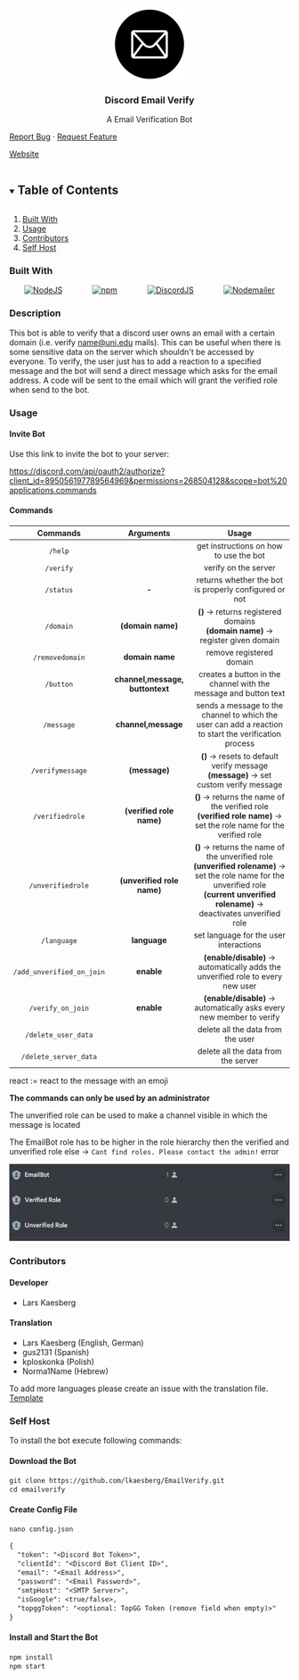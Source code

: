 <!--
*** Build using the Best-README-Template.
-->

<!-- PROJECT LOGO -->
<br />
<p align="center">
<a><img src="images/emailbot.png" alt="EmailBot" width="128" height="128" title="EmailBot"></a>
  <h3 align="center">Discord Email Verify</h3>
  <p align="center">
    A Email Verification Bot<br />
    <p>
    <a href="https://github.com/lkaesberg/EmailBot/issues">Report Bug</a>
    ·
    <a href="https://github.com/lkaesberg/EmailBot/issues">Request Feature</a>
    </p>
    <a href="https://emailbot.larskaesberg.de/">Website</a>
  </p>
</p>



<!-- TABLE OF CONTENTS -->
<details open="open">
  <summary><h2 style="display: inline-block">Table of Contents</h2></summary>
  <ol>
    <li>
      <a href="#built-with">Built With</a>
    </li>
    <li>
        <a href="#usage">Usage</a>
    </li>
    <li>
        <a href="#contributors">Contributors</a>
    </li>
    <li>
        <a href="#self-host">Self Host</a>
    </li>
  </ol>

</details>

### Built With

<div style="display: -ms-flexbox;     display: -webkit-flex;     display: flex;     -webkit-flex-direction: row;     -ms-flex-direction: row;     flex-direction: row;     -webkit-flex-wrap: wrap;     -ms-flex-wrap: wrap;     flex-wrap: wrap;     -webkit-justify-content: space-around;     -ms-flex-pack: distribute;     justify-content: space-around;     -webkit-align-content: stretch;     -ms-flex-line-pack: stretch;     align-content: stretch;     -webkit-align-items: flex-start;     -ms-flex-align: start;     align-items: flex-start;">
<a href="https://nodejs.org/en/"><img src="https://chris-noring.gallerycdn.vsassets.io/extensions/chris-noring/node-snippets/1.3.2/1606066290744/Microsoft.VisualStudio.Services.Icons.Default" alt="NodeJS" width="64" height="64" title="NodeJS"></a>
<a href="https://www.npmjs.com/"><img src="https://upload.wikimedia.org/wikipedia/commons/thumb/d/db/Npm-logo.svg/1280px-Npm-logo.svg.png" alt="npm" width="164" height="64" title="npm"></a>
<a href="https://discord.js.org/#/"><img src="https://discordjs.guide/meta-image.png" alt="DiscordJS" width="64" height="64" title="DiscordJS"></a>
<a href="https://nodemailer.com/about/"><img src="https://nodemailer.com/nm_logo_200x136.png" alt="Nodemailer" width="94" height="64" title="Nodemailer"></a>
</div>

### Description

This bot is able to verify that a discord user owns an email with a certain domain (i.e. verify name@uni.edu mails).
This can be useful when there is some sensitive data on the server which shouldn't be accessed by everyone. To verify,
the user just has to add a reaction to a specified message and the bot will send a direct message which asks for the
email address. A code will be sent to the email which will grant the verified role when send to the bot.

### Usage

#### Invite Bot

Use this link to invite the bot to your server:

https://discord.com/api/oauth2/authorize?client_id=895056197789564969&permissions=268504128&scope=bot%20applications.commands

#### Commands

|         Commands          |            Arguments            |                                                                                                Usage                                                                                                |
|:-------------------------:|:-------------------------------:|:---------------------------------------------------------------------------------------------------------------------------------------------------------------------------------------------------:|
|          `/help`          |                                 |                                                                               get instructions on how to use the bot                                                                                |
|         `/verify`         |                                 |                                                                                        verify on the server                                                                                         |
|         `/status`         |              **-**              |                                                                        returns whether the bot is properly configured or not                                                                        |
|         `/domain`         |        **(domain name)**        |                                                         **()** -> returns registered domains<br>**(domain name)** -> register given domain                                                          |
|      `/removedomain`      |         **domain name**         |                                                                                      remove registered domain                                                                                       |
|         `/button`         | **channel,message, buttontext** |                                                                  creates a button in the channel with the message and button text                                                                   |
|        `/message`         |       **channel,message**       |                                                sends a message to the channel to which the user can add a reaction to start the verification process                                                |
|     `/verifymessage`      |          **(message)**          |                                                     **()** -> resets to default verify message <br> **(message)** -> set custom verify message                                                      |
|      `/verifiedrole`      |    **(verified role name)**     |                                      **()** -> returns the name of the verified role <br> **(verified role name)** -> set the role name for the verified role                                       |
|     `/unverifiedrole`     |   **(unverified role name)**    | **()** -> returns the name of the unverified role <br> **(unverified rolename)** -> set the role name for the unverified role <br> **(current unverified rolename)** -> deactivates unverified role |
|        `/language`        |          **language**           |                                                                               set language for the user interactions                                                                                |
| `/add_unverified_on_join` |           **enable**            |                                                          **(enable/disable)** -> automatically adds the unverified role to every new user                                                           |
|     `/verify_on_join`     |           **enable**            |                                                                **(enable/disable)** -> automatically asks every new member to verify                                                                |
|    `/delete_user_data`    |                                 |                                                                                  delete all the data from the user                                                                                  |
|   `/delete_server_data`   |                                 |                                                                                 delete all the data from the server                                                                                 |

react := react to the message with an emoji

**The commands can only be used by an administrator**

The unverified role can be used to make a channel visible in which the message is located

The EmailBot role has to be higher in the role hierarchy then the verified and unverified role else
-> `Cant find roles. Please contact the admin!` error

![img.png](images/bothierarchy.png)

### Contributors

#### Developer

- Lars Kaesberg

#### Translation

- Lars Kaesberg (English, German)
- gus2131 (Spanish)
- kploskonka (Polish)
- Norma1Name (Hebrew)

To add more languages please create an issue with the translation file. [Template](language/english.json)

### Self Host

To install the bot execute following commands:
#### Download the Bot
```
git clone https://github.com/lkaesberg/EmailVerify.git
cd emailverify
```
#### Create Config File
```
nano config.json
```
```
{
  "token": "<Discord Bot Token>",
  "clientId": "<Discord Bot Client ID>",
  "email": "<Email Address>",
  "password": "<Email Password>",
  "smtpHost": "<SMTP Server>",
  "isGoogle": <true/false>,
  "topggToken": "<optional: TopGG Token (remove field when empty)>"
}
```
#### Install and Start the Bot
```
npm install
npm start
```
